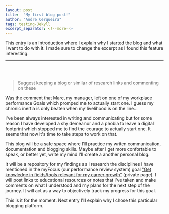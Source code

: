 ```yaml
---
layout: post
title:  "My first blog post!"
author: "Andre Cerqueira"
tags: testing-Jekyll
excerpt_separator: <!--more-->
---
```

This entry is an Introduction where I explain why I started the blog and what I want to do with it. I made sure to change the excerpt as I found this feature interesting.<!--more-->
<hr>
<br>
<br>

> Suggest keeping a blog or similar of research links and commenting on these

Was the comment that Marc, my manager, left on one of my workplace performance Goals which promped me to actually start one. I guess my chronic inertia is only beaten when my livelihood is on the line...

I've been always interested in writing and communicating but for some reason I have developed a shy demeanor and a phobia to leave a digital footprint which stopped me to find the courage to actually start one. It seems that now it's time to take steps to work on that.

This blog will be a safe space where I'll practice my writen communication, documentation and blogging skills. Maybe after I get more confortable to speak, or better yet, write my mind I'll create a another personal blog.

It will be a repository for my findings as I research the disciplines I have mentioned in the myFocus (our performance review system) goal ["Get knowledge in fields/tools relevant for my career growth"][goal] (private page). I will post links to educational resources or notes that I've taken and make comments on what I understood and my plans for the next step of the journey. It will act as a way to objectively track my progress for this goal. 

This is it for the moment. Next entry I'll explain why I chose this particular blogging platform.

[goal]: https://focusrite.latticehq.com/goals/ff59f864-37f7-48e6-98c1-afe3b4ced73f


